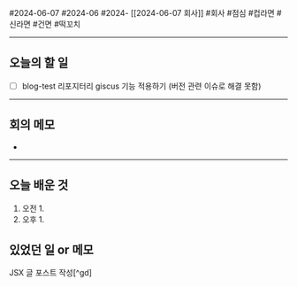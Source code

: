 #2024-06-07 #2024-06 #2024- [[2024-06-07 회사]]
#회사 #점심 #컵라면 #신라면 #건면 #떡꼬치

---
## 오늘의 할 일
- [ ] blog-test 리포지터리 giscus 기능 적용하기 (버전 관련 이슈로 해결 못함)
---
## 회의 메모
- 
---
## 오늘 배운 것
1. 오전
    1. 
2. 오후
    1. 


## 있었던 일 or 메모
JSX 글 포스트 작성[^gd]



